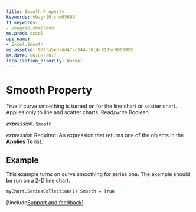 ```yaml
---
title: Smooth Property
keywords: vbagr10.chm65699
f1_keywords:
- vbagr10.chm65699
ms.prod: excel
api_name:
- Excel.Smooth
ms.assetid: 037fa5ed-dd47-c544-50c4-813bc8000955
ms.date: 06/08/2017
localization_priority: Normal
---
```



# Smooth Property

True if curve smoothing is turned on for the line chart or scatter chart. Applies only to line and scatter charts. Read/write Boolean.

_expression_. `Smooth`

 _expression_ Required. An expression that returns one of the objects in the **Applies To** list.


## Example

This example turns on curve smoothing for series one. The example should be run on a 2-D line chart.


```vb
myChart.SeriesCollection(1).Smooth = True
```

[!include[Support and feedback](~/includes/feedback-boilerplate.md)]
